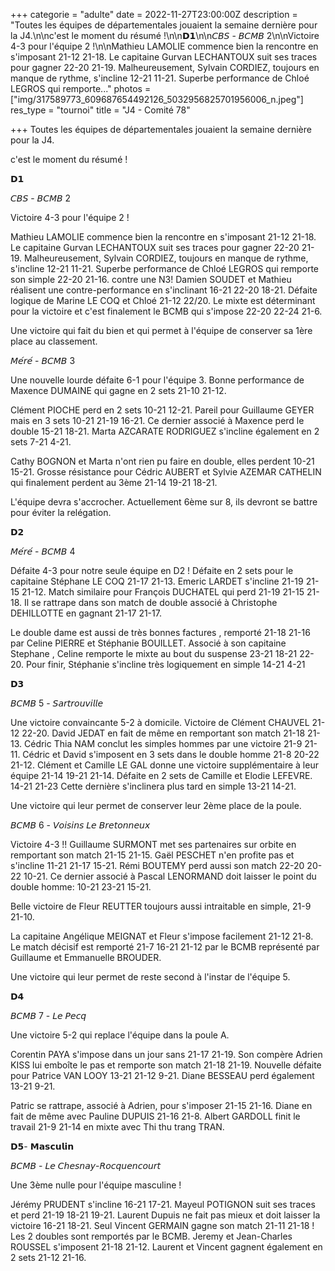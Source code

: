+++
categorie = "adulte"
date = 2022-11-27T23:00:00Z
description = "Toutes les équipes de départementales jouaient la semaine dernière pour la J4.\n\nc'est le moment du résumé !\n\n𝗗𝟭\n\n𝘊𝘉𝘚 - 𝘉𝘊𝘔𝘉 2\n\nVictoire 4-3 pour l'équipe 2 !\n\nMathieu LAMOLIE commence bien la rencontre en s'imposant 21-12 21-18. Le capitaine Gurvan LECHANTOUX suit ses traces pour gagner 22-20 21-19. Malheureusement, Sylvain CORDIEZ, toujours en manque de rythme, s'incline 12-21 11-21. Superbe performance de Chloé LEGROS qui remporte..."
photos = ["img/317589773_609687654492126_5032956825701956006_n.jpeg"]
res_type = "tournoi"
title = "J4 - Comité 78"

+++
Toutes les équipes de départementales jouaient la semaine dernière pour la J4.

c'est le moment du résumé !

𝗗𝟭

𝘊𝘉𝘚 - 𝘉𝘊𝘔𝘉 2

Victoire 4-3 pour l'équipe 2 !

Mathieu LAMOLIE commence bien la rencontre en s'imposant 21-12 21-18. Le capitaine Gurvan LECHANTOUX suit ses traces pour gagner 22-20 21-19. Malheureusement, Sylvain CORDIEZ, toujours en manque de rythme, s'incline 12-21 11-21. Superbe performance de Chloé LEGROS qui remporte son simple 22-20 21-16. contre une N3! Damien SOUDET et Mathieu réalisent une contre-performance en s'inclinant 16-21 22-20 18-21. Défaite logique de Marine LE COQ et Chloé 21-12 22/20. Le mixte est déterminant pour la victoire et c'est finalement le BCMB qui s'impose 22-20 22-24 21-6.

Une victoire qui fait du bien et qui permet à l'équipe de conserver sa 1ère place au classement.

𝘔𝘦́𝘳𝘦́ - 𝘉𝘊𝘔𝘉 3

Une nouvelle lourde défaite 6-1 pour l'équipe 3. Bonne performance de Maxence DUMAINE qui gagne en 2 sets 21-10 21-12.

Clément PIOCHE perd en 2 sets 10-21 12-21. Pareil pour Guillaume GEYER mais en 3 sets 10-21 21-19 16-21. Ce dernier associé à Maxence perd le double 15-21 18-21. Marta AZCARATE RODRIGUEZ s'incline également en 2 sets 7-21 4-21.

Cathy BOGNON et Marta n'ont rien pu faire en double, elles perdent 10-21 15-21. Grosse résistance pour Cédric AUBERT et Sylvie AZEMAR CATHELIN qui finalement perdent au 3ème 21-14 19-21 18-21.

L'équipe devra s'accrocher. Actuellement 6ème sur 8, ils devront se battre pour éviter la relégation.

𝗗𝟮

𝘔𝘦́𝘳𝘦́ - 𝘉𝘊𝘔𝘉 4

Défaite 4-3 pour notre seule équipe en D2 ! Défaite en 2 sets pour le capitaine Stéphane LE COQ 21-17 21-13. Emeric LARDET s'incline 21-19 21-15 21-12. Match similaire pour François DUCHATEL qui perd 21-19 21-15 21-18. Il se rattrape dans son match de double associé à Christophe DEHILLOTTE en gagnant 21-17 21-17.

Le double dame est aussi de très bonnes factures , remporté 21-18 21-16 par Celine PIERRE et Stéphanie BOUILLET. Associé à son capitaine Stephane , Celine remporte le mixte au bout du suspense 23-21 18-21 22-20. Pour finir, Stéphanie s'incline très logiquement en simple 14-21 4-21

𝗗𝟯

𝘉𝘊𝘔𝘉 5 - 𝘚𝘢𝘳𝘵𝘳𝘰𝘶𝘷𝘪𝘭𝘭𝘦

Une victoire convaincante 5-2 à domicile. Victoire de Clément CHAUVEL 21-12 22-20. David JEDAT en fait de même en remportant son match 21-18 21-13. Cédric Thia NAM conclut les simples hommes par une victoire 21-9 21-11. Cédric et David s'imposent en 3 sets dans le double homme 21-8 20-22 21-12. Clément et Camille LE GAL donne une victoire supplémentaire à leur équipe 21-14 19-21 21-14. Défaite en 2 sets de Camille et Elodie LEFEVRE. 14-21 21-23 Cette dernière s'inclinera plus tard en simple 13-21 14-21.

Une victoire qui leur permet de conserver leur 2ème place de la poule.

𝘉𝘊𝘔𝘉 6 - 𝘝𝘰𝘪𝘴𝘪𝘯𝘴 𝘓𝘦 𝘉𝘳𝘦𝘵𝘰𝘯𝘯𝘦𝘶𝘹

Victoire 4-3 !! Guillaume SURMONT met ses partenaires sur orbite en remportant son match 21-15 21-15. Gaël PESCHET n'en profite pas et s'incline 11-21 21-17 15-21. Rémi BOUTEMY perd aussi son match 22-20 20-22 10-21. Ce dernier associé à Pascal LENORMAND doit laisser le point du double homme: 10-21 23-21 15-21.

Belle victoire de Fleur REUTTER toujours aussi intraitable en simple, 21-9 21-10.

La capitaine Angélique MEIGNAT et Fleur s'impose facilement 21-12 21-8. Le match décisif est remporté 21-7 16-21 21-12 par le BCMB représenté par Guillaume et Emmanuelle BROUDER.

Une victoire qui leur permet de reste second à l'instar de l'équipe 5.

𝗗𝟰

𝘉𝘊𝘔𝘉 7 - 𝘓𝘦 𝘗𝘦𝘤𝘲

Une victoire 5-2 qui replace l'équipe dans la poule A.

Corentin PAYA s'impose dans un jour sans 21-17 21-19. Son compère Adrien KISS lui emboîte le pas et remporte son match 21-18 21-19. Nouvelle défaite pour Patrice VAN LOOY 13-21 21-12 9-21. Diane BESSEAU perd également 13-21 9-21.

Patric se rattrape, associé à Adrien, pour s'imposer 21-15 21-16. Diane en fait de même avec Pauline DUPUIS 21-16 21-8. Albert GARDOLL finit le travail 21-9 21-14 en mixte avec Thi thu trang TRAN.

𝗗𝟱- 𝗠𝗮𝘀𝗰𝘂𝗹𝗶𝗻

𝘉𝘊𝘔𝘉 - 𝘓𝘦 𝘊𝘩𝘦𝘴𝘯𝘢𝘺-𝘙𝘰𝘤𝘲𝘶𝘦𝘯𝘤𝘰𝘶𝘳𝘵

Une 3ème nulle pour l'équipe masculine !

Jérémy PRUDENT s'incline 16-21 17-21. Mayeul POTIGNON suit ses traces et perd 21-19 18-21 19-21. Laurent Dupuis ne fait pas mieux et doit laisser la victoire 16-21 18-21. Seul Vincent GERMAIN gagne son match 21-11 21-18 ! Les 2 doubles sont remportés par le BCMB. Jeremy et Jean-Charles ROUSSEL s'imposent 21-18 21-12. Laurent et Vincent gagnent également en 2 sets 21-12 21-16.